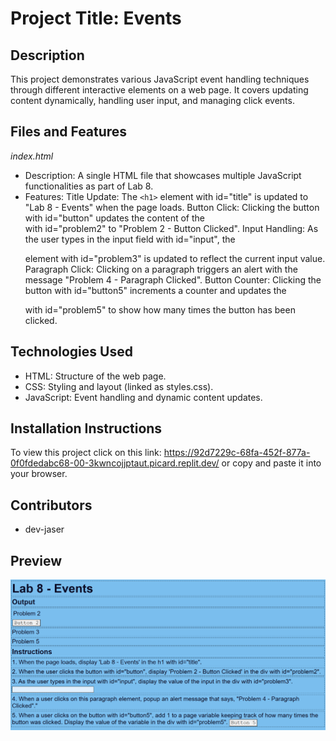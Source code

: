 # Project Title: Events

## Description
This project demonstrates various JavaScript event handling techniques through different interactive elements on a web page. It covers updating content dynamically, handling user input, and managing click events.

## Files and Features
*index.html*
- Description: A single HTML file that showcases multiple JavaScript functionalities as part of Lab 8.
- Features:
    Title Update: The `<h1>` element with id="title" is updated to "Lab 8 - Events" when the page loads.
    Button Click: Clicking the button with id="button" updates the content of the <div> with id="problem2" to "Problem 2 - Button Clicked".
    Input Handling: As the user types in the input field with id="input", the <p> element with id="problem3" is updated to reflect the current input value.
    Paragraph Click: Clicking on a paragraph triggers an alert with the message "Problem 4 - Paragraph Clicked".
    Button Counter: Clicking the button with id="button5" increments a counter and updates the <div> with id="problem5" to show how many times the button has been clicked.

## Technologies Used
- HTML: Structure of the web page.
- CSS: Styling and layout (linked as styles.css).
- JavaScript: Event handling and dynamic content updates.

## Installation Instructions
To view this project click on this link: https://92d7229c-68fa-452f-877a-0f0fdedabc68-00-3kwncojjptaut.picard.replit.dev/ or copy and paste it into your browser.

## Contributors
- dev-jaser

## Preview
![screenshot](image.png)
